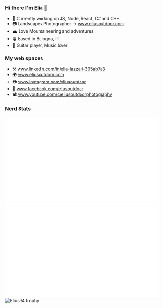 ### Hi there I'm Elia 👋

- 🔭 Currently working on JS, Node, React, C# and C++
- 📷 Landscapes Photographer -> www.eliusoutdoor.com
- 🏔️ Love Mountaineering and adventures
- 🪴 Based in Bologna, IT
- 🎸 Guitar player, Music lover

### My web spaces

 - ⚒️ www.linkedin.com/in/elia-lazzari-305ab7a3
 - 🌍 www.eliusoutdoor.com
 - 📷 www.instagram.com/eliusoutdoor
 - 📒 www.facebook.com/eliusoutdoor
 - 📽️ www.youtube.com/c/eliusoutdoorphotography

### Nerd Stats

![](https://raw.githubusercontent.com/elius94/github-stats/master/generated/overview.svg#gh-dark-mode-only)
![](https://raw.githubusercontent.com/elius94/github-stats/master/generated/languages.svg#gh-dark-mode-only)
![Elius94 trophy](https://github-profile-trophy.vercel.app/?username=Elius94&column=7&row=1&margin-w=10&theme=darkhub&no-frame=true)
